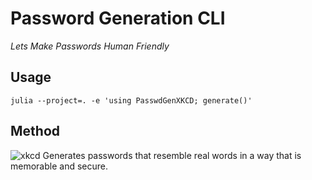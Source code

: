 # Password Generation CLI
_Lets Make Passwords Human Friendly_

## Usage
`julia --project=. -e 'using PasswdGenXKCD; generate()'`

## Method
![xkcd](https://imgs.xkcd.com/comics/password_strength.png)
Generates passwords that resemble real words in a way that is memorable and secure.
